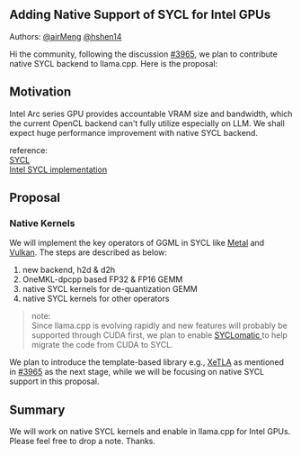 <h2> Adding Native Support of SYCL for Intel GPUs </h2>

Authors: [@airMeng](https://github.com/airMeng) [@hshen14](https://github.com/hshen14)

Hi the community, following the discussion [#3965](https://github.com/ggerganov/llama.cpp/discussions/3965), we plan to contribute native SYCL backend to llama.cpp. Here is the proposal:

## Motivation

Intel Arc series GPU provides accountable VRAM size and bandwidth, which the current OpenCL backend can't fully utilize especially on LLM. We shall expect huge performance improvement with native SYCL backend.

reference:
<br>[SYCL](https://www.khronos.org/sycl/)</br>
[Intel SYCL implementation](https://www.intel.com/content/www/us/en/developer/tools/oneapi/data-parallel-c-plus-plus.html)

## Proposal

### Native Kernels

We will implement the key operators of GGML in SYCL like [Metal](https://github.com/ggerganov/llama.cpp/blob/master/ggml-metal.metal) and [Vulkan](https://github.com/ggerganov/llama.cpp/pull/2059). The steps are described as below:

1. new backend, h2d & d2h
2. OneMKL-dpcpp based FP32 & FP16 GEMM
3. native SYCL kernels for de-quantization GEMM
3. native SYCL kernels for other operators

>note:
<br>Since llama.cpp is evolving rapidly and new features will probably be supported through CUDA first, we plan to enable [SYCLomatic ](https://github.com/oneapi-src/SYCLomatic) to help migrate the code from CUDA to SYCL.</br>

We plan to introduce the template-based library e.g., [XeTLA](https://github.com/intel/xetla) as mentioned in [#3965](https://github.com/ggerganov/llama.cpp/discussions/3965) as the next stage, while we will be focusing on native SYCL support in this proposal.

## Summary

We will work on native SYCL kernels and enable in llama.cpp for Intel GPUs. Please feel free to drop a note. Thanks.
